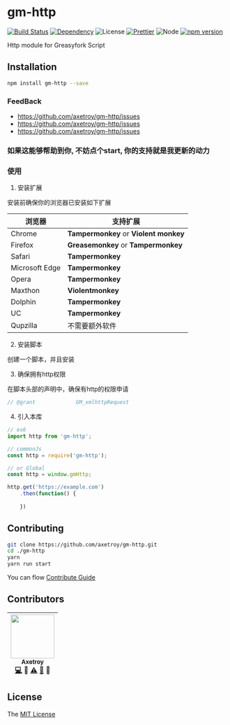 # gm-http
[![Build Status](https://travis-ci.org/axetroy/gm-http.svg?branch=master)](https://travis-ci.org/axetroy/gm-http)
[![Dependency](https://david-dm.org/axetroy/gm-http.svg)](https://david-dm.org/axetroy/gm-http)
![License](https://img.shields.io/badge/license-MIT-green.svg)
[![Prettier](https://img.shields.io/badge/Code%20Style-Prettier-green.svg)](https://github.com/prettier/prettier)
![Node](https://img.shields.io/badge/node-%3E=6.0-blue.svg?style=flat-square)
[![npm version](https://badge.fury.io/js/gm-http.svg)](https://badge.fury.io/js/gm-http)

Http module for Greasyfork Script

## Installation
```bash
npm install gm-http --save
```

### FeedBack

- https://github.com/axetroy/gm-http/issues
- https://github.com/axetroy/gm-http/issues
- https://github.com/axetroy/gm-http/issues

### 如果这能够帮助到你, 不妨点个start, 你的支持就是我更新的动力

### 使用

1. 安装扩展

安装前确保你的浏览器已安装如下扩展

浏览器 | 支持扩展
------------ | -------------
Chrome | **Tampermonkey** or **Violent monkey**
Firefox | **Greasemonkey** or **Tampermonkey**
Safari | **Tampermonkey**
Microsoft Edge | **Tampermonkey**
Opera | **Tampermonkey**
Maxthon | **Violentmonkey**
Dolphin | **Tampermonkey**
UC | **Tampermonkey**
Qupzilla | 不需要额外软件

2. 安装脚本

创建一个脚本，并且安装

3. 确保拥有http权限

在脚本头部的声明中，确保有http的权限申请

```javascript
// @grant             GM_xmlhttpRequest
```

4. 引入本库

```typescript
// es6
import http from 'gm-http';

// commonJs
const http = require('gm-http');

// or Global
const http = window.gmHttp;

http.get('https://example.com')
    .then(function() {
      
    })
```

## Contributing

```bash
git clone https://github.com/axetroy/gm-http.git
cd ./gm-http
yarn
yarn run start
```

You can flow [Contribute Guide](https://github.com/axetroy/gm-http/blob/master/contributing.md)

## Contributors

<!-- ALL-CONTRIBUTORS-LIST:START - Do not remove or modify this section -->
| [<img src="https://avatars1.githubusercontent.com/u/9758711?v=3" width="100px;"/><br /><sub>Axetroy</sub>](http://axetroy.github.io)<br />[💻](https://github.com/gpmer/gpm.js/commits?author=axetroy) 🔌 [⚠️](https://github.com/gpmer/gpm.js/commits?author=axetroy) [🐛](https://github.com/gpmer/gpm.js/issues?q=author%3Aaxetroy) 🎨 |
| :---: |
<!-- ALL-CONTRIBUTORS-LIST:END -->

## License

The [MIT License](https://github.com/axetroy/gm-http/blob/master/LICENSE)
